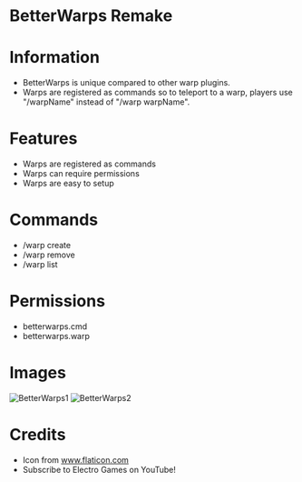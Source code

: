 # BetterWarps Remake

# Information 
- BetterWarps is unique compared to other warp plugins.
- Warps are registered as commands so to teleport to a warp, players use "/warpName" instead of "/warp warpName".
# Features
- Warps are registered as commands
- Warps can require permissions
- Warps are easy to setup
# Commands
- /warp create
- /warp remove
- /warp list
# Permissions
- betterwarps.cmd
- betterwarps.warp
# Images
![BetterWarps1](https://user-images.githubusercontent.com/34932094/144692316-dce9534d-10c1-4552-be67-a21ef11393a0.PNG)
![BetterWarps2](https://user-images.githubusercontent.com/34932094/144692317-cc239f0a-ad9d-477e-82b9-d9e919d76a54.PNG)
# Credits
- Icon from www.flaticon.com
- Subscribe to Electro Games on YouTube!
